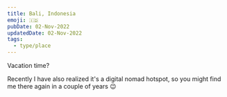 ```yaml
---
title: Bali, Indonesia
emoji: 🇮‍🇩
pubDate: 02-Nov-2022
updatedDate: 02-Nov-2022
tags:
  - type/place
---
```


Vacation time? 

Recently I have also realized it's a digital nomad hotspot, so you might find me there again in a couple of years 😉